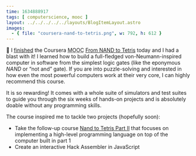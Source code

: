 ```yaml
---
time: 1634888917
tags: [ computerscience, mooc ]
layout: ../../../../../layouts/BlogItemLayout.astro
images:
  - { file: "coursera-nand-to-tetris.png", w: 792, h: 612 }
---
```


🎉 I [finished](https://coursera.org/share/49c462b7194dd90882fc13fc6a357d52) the Coursera <abbr title="Massive Open Online Course">MOOC</abbr> [From NAND to Tetris](https://www.coursera.org/learn/build-a-computer) today and I had a blast with it! I learned how to build a full-fledged von-Neumann-inspired computer in software from the simplest logic gates (like the eponymous *NAND* or “not and” gate). If you are into puzzle-solving and interested in how even the most powerful computers work at their very core, I can highly recommend this course.

It is so rewarding! It comes with a whole suite of simulators and test suites to guide you through the six weeks of hands-on projects and is absolutely doable without any programming skills.

The course inspired me to tackle two projects (hopefully soon):

* Take the follow-up course [Nand to Tetris Part II](https://www.coursera.org/learn/nand2tetris2) that focuses on implementing a high-level programming language on top of the computer built in part 1
* Create an interactive Hack Assembler in JavaScript
